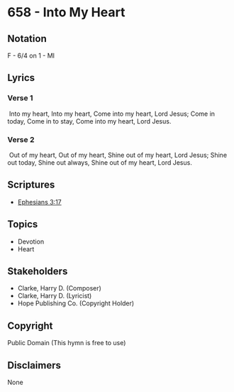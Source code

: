 # 658 - Into My Heart

## Notation

F - 6/4 on 1 - MI

## Lyrics

### Verse 1

 Into my heart, Into my heart, Come into my heart, Lord Jesus; Come in today, Come in to stay, Come into my heart, Lord Jesus.

### Verse 2

 Out of my heart, Out of my heart, Shine out of my heart, Lord Jesus; Shine out today, Shine out always, Shine out of my heart, Lord Jesus.


## Scriptures

- [Ephesians 3:17](https://www.biblegateway.com/passage/?search=Ephesians%203%3A17)

## Topics

- Devotion
- Heart

## Stakeholders

- Clarke, Harry D. (Composer)
- Clarke, Harry D. (Lyricist)
- Hope Publishing Co. (Copyright Holder)

## Copyright

Public Domain
(This hymn is free to use)

## Disclaimers

None

